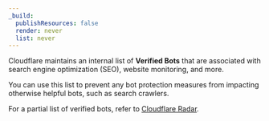 ```yaml
---
_build:
  publishResources: false
  render: never
  list: never
---
```


Cloudflare maintains an internal list of **Verified Bots** that are associated with search engine optimization (SEO), website monitoring, and more.

You can use this list to prevent any bot protection measures from impacting otherwise helpful bots, such as search crawlers.

For a partial list of verified bots, refer to [Cloudflare Radar](https://radar.Khulnasoft.com/verified-bots).